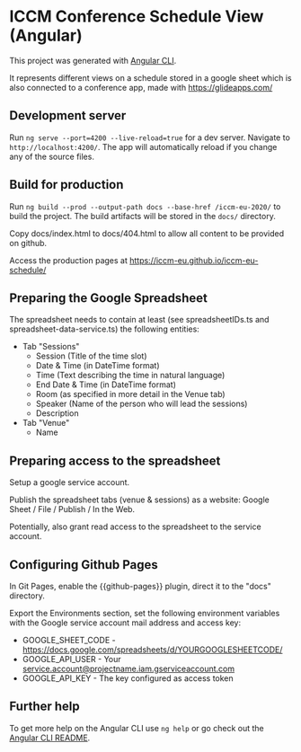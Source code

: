 # ICCM Conference Schedule View (Angular)

This project was generated with [Angular CLI](<https://github.com/angular/angular-cli>).

It represents different views on a schedule stored in a google sheet
which is also connected to a conference app, made with <https://glideapps.com/>

## Development server

Run `ng serve --port=4200 --live-reload=true` for a dev server. Navigate to `http://localhost:4200/`. The app will automatically reload if you change any of the source files.

## Build for production

Run `ng build --prod --output-path docs --base-href /iccm-eu-2020/` to build the project. The build artifacts will be stored in the `docs/` directory.

Copy docs/index.html to docs/404.html to allow all content to be provided on github.

Access the production pages at https://iccm-eu.github.io/iccm-eu-schedule/

## Preparing the Google Spreadsheet

The spreadsheet needs to contain at least (see spreadsheetIDs.ts and spreadsheet-data-service.ts) the following entities:

* Tab "Sessions"
  * Session (Title of the time slot)
  * Date & Time (in DateTime format)
  * Time (Text describing the time in natural language)
  * End Date & Time (in DateTime format)
   * Room  (as specified in more detail in the Venue tab)
  * Speaker (Name of the person who will lead the sessions)
  * Description
* Tab "Venue"
  * Name

## Preparing access to the spreadsheet

Setup a google service account.

Publish the spreadsheet tabs (venue & sessions) as a website:  Google Sheet / File / Publish / In the Web.

Potentially, also grant read access to the spreadsheet to the service account. 

## Configuring Github Pages

In Git Pages, enable the {{github-pages}} plugin, direct it to the "docs" directory.

Export the Environments section, set the following environment variables with the Google service account mail address and access key:

* GOOGLE_SHEET_CODE - https://docs.google.com/spreadsheets/d/YOURGOOGLESHEETCODE/
* GOOGLE_API_USER - Your service.account@projectname.iam.gserviceaccount.com
* GOOGLE_API_KEY - The key configured as access token

## Further help

To get more help on the Angular CLI use `ng help` or go check out the [Angular CLI README](<https://github.com/angular/angular-cli/blob/master/README.md>).
